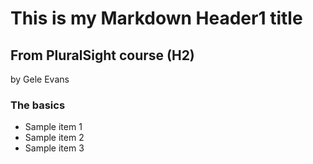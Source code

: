 # This is my Markdown Header1 title

## From PluralSight course (H2)
by Gele Evans

### The basics
- Sample item 1
- Sample item 2
- Sample item 3

